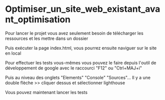 # Optimiser_un_site_web_existant_avant_optimisation

Pour lancer le projet vous avez seulement besoin de télécharger les ressources et les mettre dans un dossier 

Puis exécuter la page index.html, vous pourrez ensuite naviguer sur le site en local

Pour effectuer les tests vous-mêmes vous pouvez le faire depuis l'outil de développement de google avec le raccourci "F12" ou "Ctrl+MAJ+i"

Puis au niveau des onglets "Elements" "Console" "Sources"... Il y a une double flèche >> cliquer dessus et sélectionner lighthouse 

Vous pouvez maintenant lancer les tests 
